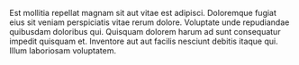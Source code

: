 Est mollitia repellat magnam sit aut vitae est adipisci. Doloremque fugiat eius sit veniam perspiciatis vitae rerum dolore. Voluptate unde repudiandae quibusdam doloribus qui. Quisquam dolorem harum ad sunt consequatur impedit quisquam et. Inventore aut aut facilis nesciunt debitis itaque qui. Illum laboriosam voluptatem.